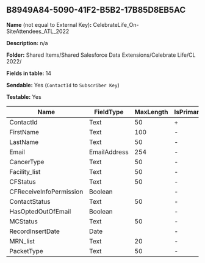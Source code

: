 ## B8949A84-5090-41F2-B5B2-17B85D8EB5AC

**Name** (not equal to External Key)**:** CelebrateLife_On-SiteAttendees_ATL_2022

**Description:** n/a

**Folder:** Shared Items/Shared Salesforce Data Extensions/Celebrate Life/CL 2022/

**Fields in table:** 14

**Sendable:** Yes (`ContactId` to `Subscriber Key`)

**Testable:** Yes

| Name | FieldType | MaxLength | IsPrimaryKey | IsNullable | DefaultValue |
| --- | --- | --- | --- | --- | --- |
| ContactId | Text | 50 | + | - |  |
| FirstName | Text | 100 | - | + |  |
| LastName | Text | 50 | - | + |  |
| Email | EmailAddress | 254 | - | + |  |
| CancerType | Text | 50 | - | + |  |
| Facility_list | Text | 50 | - | + |  |
| CFStatus | Text | 50 | - | + |  |
| CFReceiveInfoPermission | Boolean |  | - | + |  |
| ContactStatus | Text | 50 | - | + |  |
| HasOptedOutOfEmail | Boolean |  | - | + |  |
| MCStatus | Text | 50 | - | + |  |
| RecordInsertDate | Date |  | - | + | GETDATE() |
| MRN_list | Text | 20 | - | + |  |
| PacketType | Text | 50 | - | + |  |
